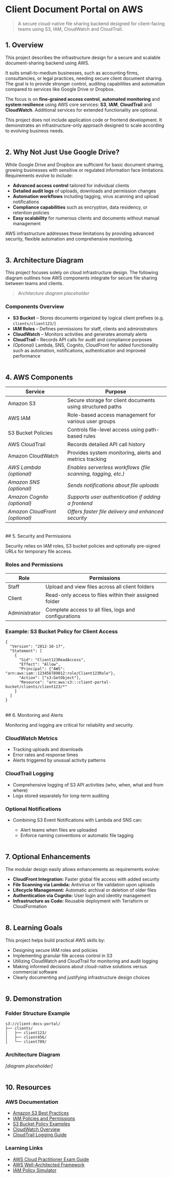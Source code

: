 # Client Document Portal on AWS

> A secure cloud-native file sharing backend designed for client-facing teams using S3, IAM, CloudWatch and CloudTrail. <br>

## 1. Overview

This project describes the infrastructure design for a secure and scalable document-sharing backend using AWS.

It suits small-to-medium businesses, such as accounting firms, consultancies, or legal practices, needing secure client document sharing. The goal is to provide stronger control, auditing capabilities and automation compared to services like Google Drive or Dropbox.

The focus is on **fine-grained access control**, **automated monitoring** and **system resilience** using AWS core services: **S3**, **IAM**, **CloudTrail** and **CloudWatch**. Additional services for extended functionality are optional.

This project does not include application code or frontend development. It demonstrates an infrastructure-only approach designed to scale according to evolving business needs.<br><br>  


## 2. Why Not Just Use Google Drive?

While Google Drive and Dropbox are sufficient for basic document sharing, growing businesses with sensitive or regulated information face limitations. Requirements evolve to include:

* **Advanced access control** tailored for individual clients
* **Detailed audit logs** of uploads, downloads and permission changes
* **Automation workflows** including tagging, virus scanning and upload notifications
* **Compliance capabilities** such as encryption, data residency, or retention policies
* **Easy scalability** for numerous clients and documents without manual management

AWS infrastructure addresses these limitations by providing advanced security, flexible automation and comprehensive monitoring.<br><br>

## 3. Architecture Diagram

This project focuses solely on cloud infrastructure design. The following diagram outlines how AWS components integrate for secure file sharing between teams and clients.

> *Architecture diagram placeholder*

### Components Overview

* **S3 Bucket** – Stores documents organized by logical client prefixes (e.g. `clients/client123/`)
* **IAM Roles** – Defines permissions for staff, clients and administrators
* **CloudWatch** – Monitors activities and generates anomaly alerts
* **CloudTrail** – Records API calls for audit and compliance purposes
* *(Optional)* Lambda, SNS, Cognito, CloudFront for added functionality such as automation, notifications, authentication and improved performance<br><br>

## 4. AWS Components

| Service                        | Purpose                                                     |
| ------------------------------ | ----------------------------------------------------------- |
| Amazon S3                      | Secure storage for client documents using structured paths  |
| AWS IAM                        | Role-based access management for various user groups        |
| S3 Bucket Policies             | Controls file-level access using path-based rules           |
| AWS CloudTrail                 | Records detailed API call history                           |
| Amazon CloudWatch              | Provides system monitoring, alerts and metrics tracking    |
| *AWS Lambda (optional)*        | *Enables serverless workflows (file scanning, tagging, etc.)* |
| *Amazon SNS (optional)*        | *Sends notifications about file uploads*                      |
| *Amazon Cognito (optional)*    | *Supports user authentication if adding a frontend*           |
| *Amazon CloudFront (optional)* | *Offers faster file delivery and enhanced security*           |

<br>
## 5. Security and Permissions

Security relies on IAM roles, S3 bucket policies and optionally pre-signed URLs for temporary file access.

### Roles and Permissions

| Role          | Permissions                                            |
| ------------- | ------------------------------------------------------ |
| Staff         | Upload and view files across all client folders        |
| Client        | Read-only access to files within their assigned folder |
| Administrator | Complete access to all files, logs and configurations |

### Example: S3 Bucket Policy for Client Access

```
{
  "Version": "2012-10-17",
  "Statement": [
    {
      "Sid": "Client123ReadAccess",
      "Effect": "Allow",
      "Principal": {"AWS": "arn:aws:iam::123456789012:role/Client123Role"},
      "Action": ["s3:GetObject"],
      "Resource": "arn:aws:s3:::client-portal-bucket/clients/client123/*"
    }
  ]
}
```
<br>
## 6. Monitoring and Alerts

Monitoring and logging are critical for reliability and security.

### CloudWatch Metrics

* Tracking uploads and downloads
* Error rates and response times
* Alerts triggered by unusual activity patterns

### CloudTrail Logging

* Comprehensive logging of S3 API activities (who, when, what and from where)
* Logs stored separately for long-term auditing

### Optional Notifications

* Combining S3 Event Notifications with Lambda and SNS can:

  * Alert teams when files are uploaded
  * Enforce naming conventions or automatic file tagging<br><br>

## 7. Optional Enhancements

The modular design easily allows enhancements as requirements evolve:

* **CloudFront Integration:** Faster global file access with added security
* **File Scanning via Lambda:** Antivirus or file validation upon uploads
* **Lifecycle Management:** Automatic archival or deletion of older files
* **Authentication via Cognito:** User login and identity management
* **Infrastructure as Code:** Reusable deployment with Terraform or CloudFormation<br><br>

## 8. Learning Goals

This project helps build practical AWS skills by:

* Designing secure IAM roles and policies
* Implementing granular file access control in S3
* Utilizing CloudWatch and CloudTrail for monitoring and audit logging
* Making informed decisions about cloud-native solutions versus commercial software
* Clearly documenting and justifying infrastructure design choices<br><br>

## 9. Demonstration

### Folder Structure Example

```
s3://client-docs-portal/
├── clients/
│   ├── client123/
│   ├── client456/
│   └── client789/
```

### Architecture Diagram

*\[diagram placeholder]*
<br><br>
## 10. Resources

### AWS Documentation

* [Amazon S3 Best Practices](https://docs.aws.amazon.com/AmazonS3/latest/userguide/best-practices.html)
* [IAM Policies and Permissions](https://docs.aws.amazon.com/IAM/latest/UserGuide/access_policies.html)
* [S3 Bucket Policy Examples](https://docs.aws.amazon.com/AmazonS3/latest/userguide/example-bucket-policies.html)
* [CloudWatch Overview](https://docs.aws.amazon.com/cloudwatch/)
* [CloudTrail Logging Guide](https://docs.aws.amazon.com/awscloudtrail/latest/userguide/cloudtrail-user-guide.html)

### Learning Links

* [AWS Cloud Practitioner Exam Guide](https://aws.amazon.com/certification/certified-cloud-practitioner/)
* [AWS Well-Architected Framework](https://aws.amazon.com/architecture/well-architected/)
* [IAM Policy Simulator](https://policysim.aws.amazon.com/)
